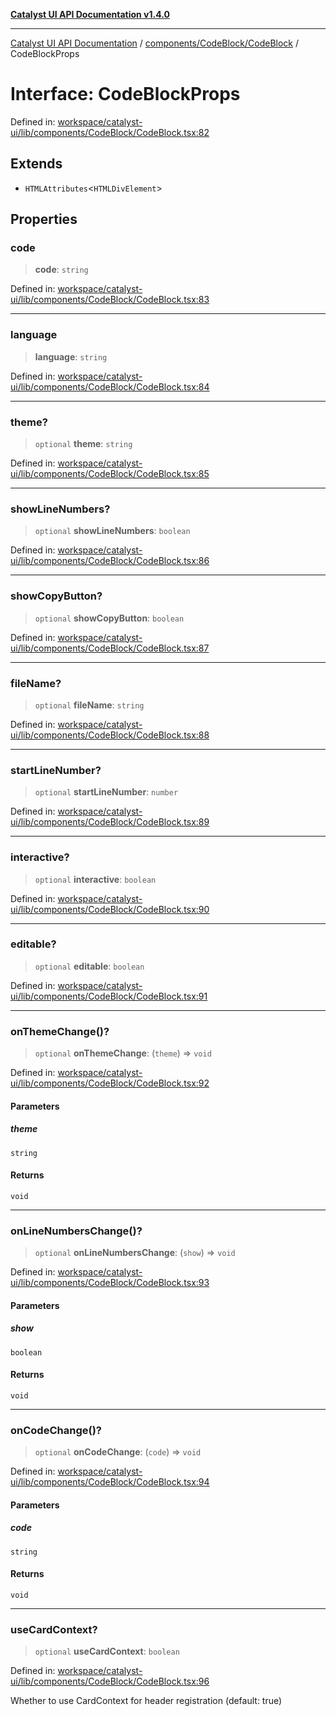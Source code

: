 [**Catalyst UI API Documentation v1.4.0**](../../../../README.md)

---

[Catalyst UI API Documentation](../../../../README.md) / [components/CodeBlock/CodeBlock](../README.md) / CodeBlockProps

# Interface: CodeBlockProps

Defined in: [workspace/catalyst-ui/lib/components/CodeBlock/CodeBlock.tsx:82](https://github.com/TheBranchDriftCatalyst/catalyst-ui/blob/main/lib/components/CodeBlock/CodeBlock.tsx#L82)

## Extends

- `HTMLAttributes`\<`HTMLDivElement`\>

## Properties

### code

> **code**: `string`

Defined in: [workspace/catalyst-ui/lib/components/CodeBlock/CodeBlock.tsx:83](https://github.com/TheBranchDriftCatalyst/catalyst-ui/blob/main/lib/components/CodeBlock/CodeBlock.tsx#L83)

---

### language

> **language**: `string`

Defined in: [workspace/catalyst-ui/lib/components/CodeBlock/CodeBlock.tsx:84](https://github.com/TheBranchDriftCatalyst/catalyst-ui/blob/main/lib/components/CodeBlock/CodeBlock.tsx#L84)

---

### theme?

> `optional` **theme**: `string`

Defined in: [workspace/catalyst-ui/lib/components/CodeBlock/CodeBlock.tsx:85](https://github.com/TheBranchDriftCatalyst/catalyst-ui/blob/main/lib/components/CodeBlock/CodeBlock.tsx#L85)

---

### showLineNumbers?

> `optional` **showLineNumbers**: `boolean`

Defined in: [workspace/catalyst-ui/lib/components/CodeBlock/CodeBlock.tsx:86](https://github.com/TheBranchDriftCatalyst/catalyst-ui/blob/main/lib/components/CodeBlock/CodeBlock.tsx#L86)

---

### showCopyButton?

> `optional` **showCopyButton**: `boolean`

Defined in: [workspace/catalyst-ui/lib/components/CodeBlock/CodeBlock.tsx:87](https://github.com/TheBranchDriftCatalyst/catalyst-ui/blob/main/lib/components/CodeBlock/CodeBlock.tsx#L87)

---

### fileName?

> `optional` **fileName**: `string`

Defined in: [workspace/catalyst-ui/lib/components/CodeBlock/CodeBlock.tsx:88](https://github.com/TheBranchDriftCatalyst/catalyst-ui/blob/main/lib/components/CodeBlock/CodeBlock.tsx#L88)

---

### startLineNumber?

> `optional` **startLineNumber**: `number`

Defined in: [workspace/catalyst-ui/lib/components/CodeBlock/CodeBlock.tsx:89](https://github.com/TheBranchDriftCatalyst/catalyst-ui/blob/main/lib/components/CodeBlock/CodeBlock.tsx#L89)

---

### interactive?

> `optional` **interactive**: `boolean`

Defined in: [workspace/catalyst-ui/lib/components/CodeBlock/CodeBlock.tsx:90](https://github.com/TheBranchDriftCatalyst/catalyst-ui/blob/main/lib/components/CodeBlock/CodeBlock.tsx#L90)

---

### editable?

> `optional` **editable**: `boolean`

Defined in: [workspace/catalyst-ui/lib/components/CodeBlock/CodeBlock.tsx:91](https://github.com/TheBranchDriftCatalyst/catalyst-ui/blob/main/lib/components/CodeBlock/CodeBlock.tsx#L91)

---

### onThemeChange()?

> `optional` **onThemeChange**: (`theme`) => `void`

Defined in: [workspace/catalyst-ui/lib/components/CodeBlock/CodeBlock.tsx:92](https://github.com/TheBranchDriftCatalyst/catalyst-ui/blob/main/lib/components/CodeBlock/CodeBlock.tsx#L92)

#### Parameters

##### theme

`string`

#### Returns

`void`

---

### onLineNumbersChange()?

> `optional` **onLineNumbersChange**: (`show`) => `void`

Defined in: [workspace/catalyst-ui/lib/components/CodeBlock/CodeBlock.tsx:93](https://github.com/TheBranchDriftCatalyst/catalyst-ui/blob/main/lib/components/CodeBlock/CodeBlock.tsx#L93)

#### Parameters

##### show

`boolean`

#### Returns

`void`

---

### onCodeChange()?

> `optional` **onCodeChange**: (`code`) => `void`

Defined in: [workspace/catalyst-ui/lib/components/CodeBlock/CodeBlock.tsx:94](https://github.com/TheBranchDriftCatalyst/catalyst-ui/blob/main/lib/components/CodeBlock/CodeBlock.tsx#L94)

#### Parameters

##### code

`string`

#### Returns

`void`

---

### useCardContext?

> `optional` **useCardContext**: `boolean`

Defined in: [workspace/catalyst-ui/lib/components/CodeBlock/CodeBlock.tsx:96](https://github.com/TheBranchDriftCatalyst/catalyst-ui/blob/main/lib/components/CodeBlock/CodeBlock.tsx#L96)

Whether to use CardContext for header registration (default: true)
